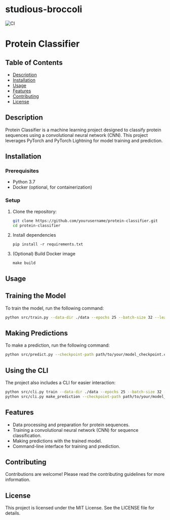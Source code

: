 # studious-broccoli

![CI](https://github.com/michaelwdarby3/studious-broccoli/actions/workflows/ci.yml/badge.svg)

# Protein Classifier

## Table of Contents
- [Description](#description)
- [Installation](#installation)
- [Usage](#usage)
- [Features](#features)
- [Contributing](#contributing)
- [License](#license)

## Description
Protein Classifier is a machine learning project designed to classify protein sequences using a convolutional neural network (CNN). This project leverages PyTorch and PyTorch Lightning for model training and prediction.

## Installation

### Prerequisites
- Python 3.7
- Docker (optional, for containerization)

### Setup
1. Clone the repository:
   ```sh
   git clone https://github.com/yourusername/protein-classifier.git
   cd protein-classifier
   ```

2. Install dependencies
   ```
   pip install -r requirements.txt
   ```

3. (Optional) Build Docker image
   ```
   make build
   ```

## Usage

## Training the Model

To train the model, run the following command:

```sh
python src/train.py --data-dir ./data --epochs 25 --batch-size 32 --learning-rate 0.001 --gpus 1 --num-classes 10 --dropout-rate 0.5
```

## Making Predictions

To make a prediction, run the following command:

```sh
python src/predict.py --checkpoint-path path/to/your/model_checkpoint.ckpt --sequence "YOUR_SEQUENCE_HERE" --max-len 128
```

## Using the CLI

The project also includes a CLI for easier interaction:

```sh
python src/cli.py train --data-dir ./data --epochs 25 --batch-size 32 --learning-rate 0.001 --gpus 1 --num-classes 10 --dropout-rate 0.5
python src/cli.py make_prediction --checkpoint-path path/to/your/model_checkpoint.ckpt --sequence "YOUR_SEQUENCE_HERE" --max-len 128
```

## Features 

- Data processing and preparation for protein sequences.
- Training a convolutional neural network (CNN) for sequence classification.
- Making predictions with the trained model.
- Command-line interface for training and prediction.


## Contributing

Contributions are welcome! Please read the contributing guidelines for more information.

## License

This project is licensed under the MIT License. See the LICENSE file for details.
